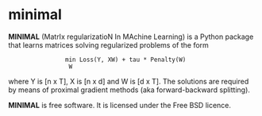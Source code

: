 # minimal
**MINIMAL** (MatrIx regularizatioN In MAchine Learning) is a Python package that learns matrices solving regularized problems of the form

                    min Loss(Y, XW) + tau * Penalty(W)
                     W

where Y is [n x T], X is [n x d] and W is [d x T]. The solutions are required by means of proximal gradient methods (aka forward-backward splitting).

**MINIMAL** is free software. It is licensed under the Free BSD licence.
